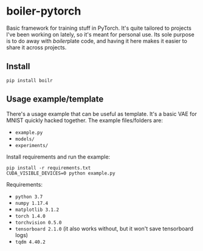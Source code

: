 # boiler-pytorch

Basic framework for training stuff in PyTorch. It's quite tailored to projects 
I've been working on lately, so it's meant for personal use. Its sole purpose is 
to do away with *boiler*plate code, and having it here makes it easier to 
share it across projects.

## Install

```shell script
pip install boilr
```

## Usage example/template

There's a usage example that can be useful as template. It's a basic VAE
for MNIST quickly hacked together. The example files/folders are:
- `example.py`
- `models/`
- `experiments/`

Install requirements and run the example:

```shell script
pip install -r requirements.txt
CUDA_VISIBLE_DEVICES=0 python example.py
```

Requirements:

- `python 3.7`
- `numpy 1.17.4`
- `matplotlib 3.1.2`
- `torch 1.4.0`
- `torchvision 0.5.0`
- `tensorboard 2.1.0` (it also works without, but it won't save tensorboard logs)
- `tqdm 4.40.2`

